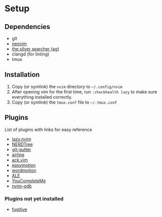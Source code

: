 # Setup
## Dependencies
* git
* [neovim](https://neovim.io/)
* [the silver searcher (ag)](https://github.com/ggreer/the_silver_searcher)
* clangd (for linting)
* tmux

## Installation
1. Copy (or symlink) the `nvim` directory to `~/.config/nvim`
2. After opening vim for the first time, run `:checkhealth lazy` to make sure everything installed correctly.
3. Copy (or symlink) the `tmux.conf` file to `~/.tmux.conf`

## Plugins
List of plugins with links for easy reference
* [lazy.nvim](https://github.com/folke/lazy.nvim)
* [NERDTree](https://github.com/preservim/nerdtree)
* [git-gutter](https://github.com/airblade/vim-gitgutter)
* [airline](https://github.com/vim-airline/vim-airline)
* [ack.vim](https://github.com/mileszs/ack.vim)
* [easymotion](https://github.com/easymotion/vim-easymotion)
* [wordmotion](https://github.com/chaoren/vim-wordmotion)
* [ALE](https://github.com/dmerejkowsky/vim-ale)
* [YouCompleteMe](https://github.com/ycm-core/YouCompleteMe)
* [nvim-gdb](https://github.com/sakhnik/nvim-gdb)

### Plugins not yet installed
* [fugitive](https://github.com/tpope/vim-fugitive)

